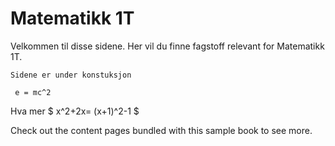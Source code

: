 # Matematikk 1T

Velkommen til disse sidene. Her vil du finne fagstoff relevant for Matematikk 1T. 

```{admonition} Merk!
Sidene er under konstuksjon
```

```{math}
 e = mc^2
```

Hva mer $ x^2+2x= (x+1)^2-1 $

Check out the content pages bundled with this sample book to see more.
